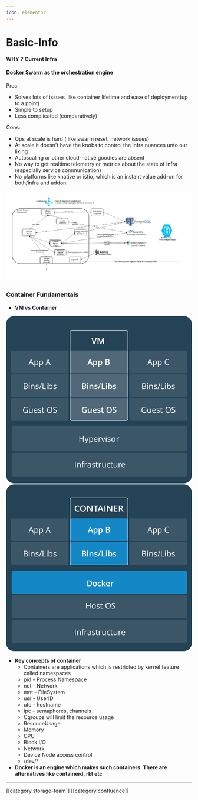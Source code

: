 ```yaml
---
icon: elementor
---
```


# Basic-Info

**WHY ?** **Current Infra**

#### Docker Swarm as the orchestration engine

Pros:

* Solves lots of issues, like container lifetime and ease of deployment(up to a point)
* Simple to setup
* Less complicated (comparatively)

Cons:

* Ops at scale is hard ( like swarm reset, network issues)
* At scale it doesn't have the knobs to control the infra nuances unto our liking
* Autoscaling or other cloud-native goodies are absent
* No way to get realtime telemetry or metrics about the state of infra (especially service communication)
* No platforms like knative or istio, which is an instant value add-on for both/infra and addon

![](../../../../.gitbook/assets/infra.png)

### Container Fundamentals

* **VM vs Container**

![](../../../../.gitbook/assets/VM.png) ![](../../../../.gitbook/assets/Container.png)

* **Key concepts of container**
  * Containers are applications which is restricted by kernel feature called namespaces
  * pid - Process Namespace
  * net - Network
  * mnt - FileSystem
  * usr - UserID
  * utc - hostname
  * ipc - semaphores, channels
  * Cgroups will limit the resource usage
  * ResouceUsage
  * Memory
  * CPU
  * Block I/O
  * Network
  * Device Node access control
  * /dev/\*
* **Docker is an engine which makes such containers. There are alternatives like containerd, rkt etc**

***

\[\[category.storage-team]] \[\[category.confluence]]
